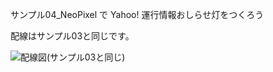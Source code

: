 サンプル04_NeoPixel で Yahoo! 運行情報おしらせ灯をつくろう

配線はサンプル03と同じです。

![配線図(サンプル03と同じ)](https://github.com/user-attachments/assets/29f5f2fc-a8f6-411b-ad48-1c42e1d37302)
